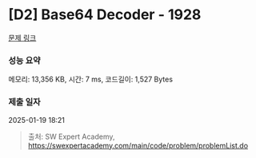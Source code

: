 # [D2] Base64 Decoder - 1928 

[문제 링크](https://swexpertacademy.com/main/code/problem/problemDetail.do?contestProbId=AV5PR4DKAG0DFAUq) 

### 성능 요약

메모리: 13,356 KB, 시간: 7 ms, 코드길이: 1,527 Bytes

### 제출 일자

2025-01-19 18:21



> 출처: SW Expert Academy, https://swexpertacademy.com/main/code/problem/problemList.do